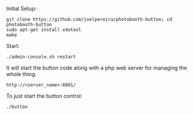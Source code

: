 Initial Setup:
```
git clone https://github.com/joelpereira/photobooth-button; cd photobooth-button
sudo apt-get install xdotool
make
```

Start:
```
./admin-console.sh restart
```

It will start the button code along with a php web server for managing the whole thing.
```
http://<server_name>:8001/
```


To just start the button control:
```
./button
```

